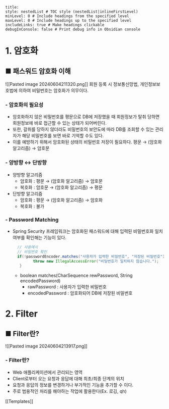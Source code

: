 ```table-of-contents
title: 
style: nestedList # TOC style (nestedList|inlineFirstLevel)
minLevel: 0 # Include headings from the specified level
maxLevel: 0 # Include headings up to the specified level
includeLinks: true # Make headings clickable
debugInConsole: false # Print debug info in Obsidian console
```

# 1. 암호화
## ■ 패스워드 암호화 이해
![[Pasted image 20240604211320.png]]
회원 등록 시 정보통신망법, 개인정보보호법에 의하여 비밀번호는 암호화가 의무이다.
### - 암호화의 필요성
- 암호화하지 않은 비밀번호를 평문으로 DB에 저장했을 때 회원정보가 탈취 당하면 회원정보에  바로 접근할 수 있는 상태가 되어버린다.
- 또한, 갈취를 당하지 않더라도 비밀번호의 보안도에 따라 DB를 조회할 수 있는 관리자가 해당 비밀번호를 보면 바로 기억할 수도 있다.
- 이를 예방하기 위해서 암호화된 상태의 비밀번호 저장이 필요하다.
  평문 → (암호화 알고리즘) → 암호문

### - 양방향 ↔ 단방향
- 양방향 알고리즘
	- 암호화 : 평문 → (암호화 알고리즘) → 암호문
	- 복호화 : 암호문 → (암호화 알고리즘) → 평문
- 단방향 알고리즘
	- 암호화 : 평문 → (암호화 알고리즘) → 암호화
	- 복호화 : 불가

### - Password Matching
- Spring Security 프레임워크는 암호화된 패스워드에 대해 입력된 비밀번호화 일치여부를 확인해는 기능이 있다.
  ``` java
	// 사용예시
	// 비밀번호 확인
	if(!passwordEncoder.matches("사용자가 입력한 비밀번호", "저장된 비밀번호")) {
		   throw new IllegalAccessError("비밀번호가 일치하지 않습니다.");
	 }
	```
	- boolean matches(CharSequence rewPassword, String encodedPassword)
		- rawPassword : 사용자가 입력한 비밀번호
		- encodedPassword : 암호화되어 DB에 저장된 비밀번호

# 2. Filter
## ■ Filter란?
![[Pasted image 20240604213917.png]]
### - Filter란?
- Web  애플리케이션에서 관리되는 영역
- Client로부터 오는 요청과 응답에 대해 최초/최종 단계의 위치
- 요청과 응답의 정보를 변경하거나 부가적인 기능을 추가할 수 이다.
- 주로 범용적인 처리를 해야하는 작업에 활용한다(Ex. 로깅, qh)




[[Templates]]

